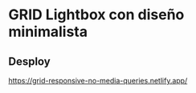 # GRID Lightbox con diseño minimalista

## Desploy

https://grid-responsive-no-media-queries.netlify.app/
